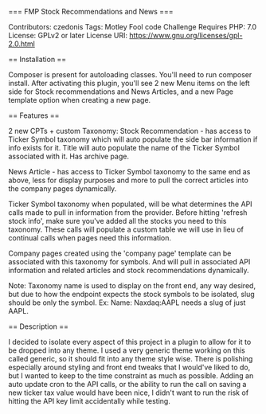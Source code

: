 === FMP Stock Recommendations and News ===

Contributors: czedonis
Tags: Motley Fool code Challenge
Requires PHP: 7.0
License: GPLv2 or later
License URI: https://www.gnu.org/licenses/gpl-2.0.html

== Installation ==

Composer is present for autoloading classes. You'll need to run composer install.
After activating this plugin, you'll see 2 new Menu items on the left side for Stock recommendations and News Articles,
and a new Page template option when creating a new page. 

== Features ==

2 new CPTs + custom Taxonomy:
Stock Recommendation - has access to Ticker Symbol taxonomy which will auto populate the side bar information if info
exists for it. Title will auto populate the name of the Ticker Symbol associated with it. Has archive page.

News Article - has access to Ticker Symbol taxonomy to the same end as above, less for display purposes and more to pull
the correct articles into the company pages dynamically. 

Ticker Symbol taxonomy when populated, will be what determines the API calls made to pull in information from the 
provider. Before hitting 'refresh stock info', make sure you've added all the stocks you need to this taxonomy. These
calls will populate a custom table we will use in lieu of continual calls when pages need this information.

Company pages created using the 'company page' template can be associated with this taxonomy for symbols. And will pull 
in associated API information and related articles and stock recommendations dynamically.

Note: Taxonomy name is used to display on the front end, any way desired, but due to how the endpoint expects the stock 
symbols to be isolated, slug should be only the symbol. Ex: Name: Naxdaq:AAPL needs a slug of just AAPL.

== Description ==

I decided to isolate every aspect of this project in a plugin to allow for it to be dropped into any theme. I used a 
very generic theme working on this called generic, so it should fit into any theme style wise. There is polishing
especially around styling and front end tweaks that I would've liked to do, but I wanted to keep to the time constraint 
as much as possible. Adding an auto update cron to the API calls, or the ability to run the call on saving a new ticker 
tax value would have been nice, I didn't want to run the risk of hitting the API key limit accidentally while testing. 

